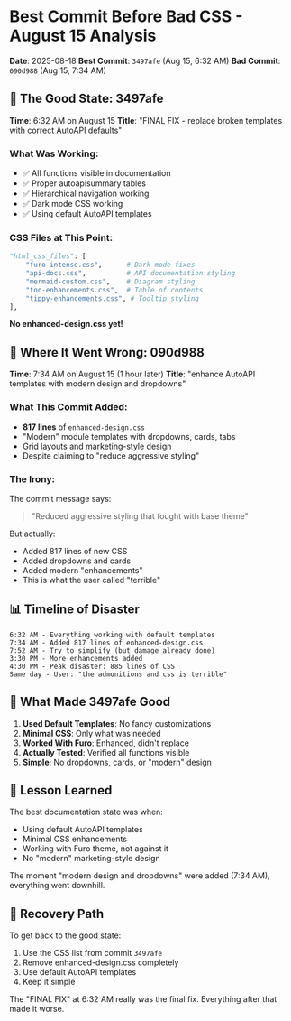 # Best Commit Before Bad CSS - August 15 Analysis

**Date**: 2025-08-18
**Best Commit**: `3497afe` (Aug 15, 6:32 AM)
**Bad Commit**: `090d988` (Aug 15, 7:34 AM)

## 🎯 The Good State: 3497afe

**Time**: 6:32 AM on August 15
**Title**: "FINAL FIX - replace broken templates with correct AutoAPI defaults"

### What Was Working:

- ✅ All functions visible in documentation
- ✅ Proper autoapisummary tables
- ✅ Hierarchical navigation working
- ✅ Dark mode CSS working
- ✅ Using default AutoAPI templates

### CSS Files at This Point:

```python
"html_css_files": [
    "furo-intense.css",      # Dark mode fixes
    "api-docs.css",          # API documentation styling
    "mermaid-custom.css",    # Diagram styling
    "toc-enhancements.css",  # Table of contents
    "tippy-enhancements.css", # Tooltip styling
],
```

**No enhanced-design.css yet!**

## 🚫 Where It Went Wrong: 090d988

**Time**: 7:34 AM on August 15 (1 hour later)
**Title**: "enhance AutoAPI templates with modern design and dropdowns"

### What This Commit Added:

- **817 lines** of `enhanced-design.css`
- "Modern" module templates with dropdowns, cards, tabs
- Grid layouts and marketing-style design
- Despite claiming to "reduce aggressive styling"

### The Irony:

The commit message says:

> "Reduced aggressive styling that fought with base theme"

But actually:

- Added 817 lines of new CSS
- Added dropdowns and cards
- Added modern "enhancements"
- This is what the user called "terrible"

## 📊 Timeline of Disaster

```
6:32 AM - Everything working with default templates
7:34 AM - Added 817 lines of enhanced-design.css
7:52 AM - Try to simplify (but damage already done)
3:30 PM - More enhancements added
4:30 PM - Peak disaster: 885 lines of CSS
Same day - User: "the admonitions and css is terrible"
```

## 🎯 What Made 3497afe Good

1. **Used Default Templates**: No fancy customizations
2. **Minimal CSS**: Only what was needed
3. **Worked With Furo**: Enhanced, didn't replace
4. **Actually Tested**: Verified all functions visible
5. **Simple**: No dropdowns, cards, or "modern" design

## 📝 Lesson Learned

The best documentation state was when:

- Using default AutoAPI templates
- Minimal CSS enhancements
- Working with Furo theme, not against it
- No "modern" marketing-style design

The moment "modern design and dropdowns" were added (7:34 AM), everything went downhill.

## 🚀 Recovery Path

To get back to the good state:

1. Use the CSS list from commit `3497afe`
2. Remove enhanced-design.css completely
3. Use default AutoAPI templates
4. Keep it simple

The "FINAL FIX" at 6:32 AM really was the final fix. Everything after that made it worse.
